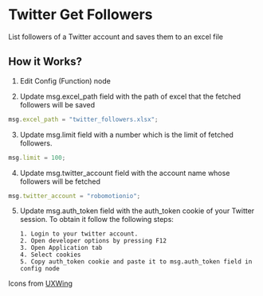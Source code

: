 
# Twitter Get Followers
List followers of a Twitter account and saves them to an excel file

## How it Works?
1. Edit Config (Function) node

2. Update msg.excel_path field with the path of excel that the fetched followers will be saved
```js
msg.excel_path = "twitter_followers.xlsx";
```

3. Update msg.limit field with a number which is the limit of fetched followers.
```js
msg.limit = 100;
```

4. Update msg.twitter_account field with the account name whose followers will be fetched
```js
msg.twitter_account = "robomotionio";
```

5. Update msg.auth_token field with the auth_token cookie of your Twitter session. To obtain it follow the following steps:
   
       1. Login to your twitter account.
       2. Open developer options by pressing F12
       3. Open Application tab
       4. Select cookies
       5. Copy auth_token cookie and paste it to msg.auth_token field in config node
       
Icons  from [UXWing](https://uxwing.com/)
